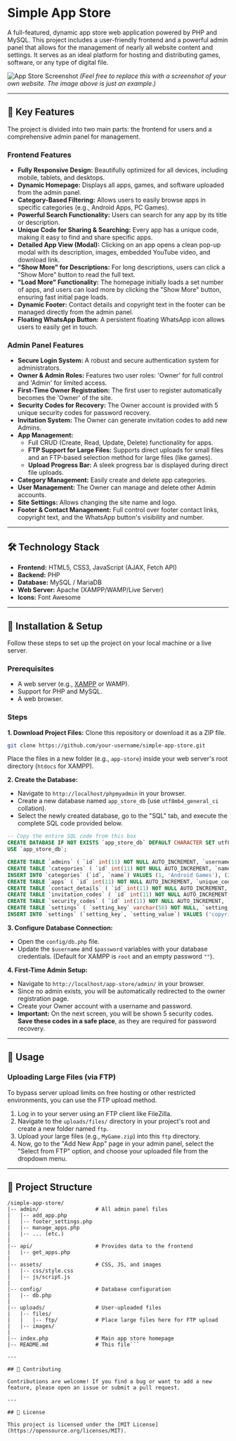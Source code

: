 # Simple App Store

A full-featured, dynamic app store web application powered by PHP and MySQL. This project includes a user-friendly frontend and a powerful admin panel that allows for the management of nearly all website content and settings. It serves as an ideal platform for hosting and distributing games, software, or any type of digital file.

![App Store Screenshot](https://i.ibb.co/yBNt8d2/app-store-home.png)
*(Feel free to replace this with a screenshot of your own website. The image above is just an example.)*

---

## 🌟 Key Features

The project is divided into two main parts: the frontend for users and a comprehensive admin panel for management.

### Frontend Features

*   **Fully Responsive Design:** Beautifully optimized for all devices, including mobile, tablets, and desktops.
*   **Dynamic Homepage:** Displays all apps, games, and software uploaded from the admin panel.
*   **Category-Based Filtering:** Allows users to easily browse apps in specific categories (e.g., Android Apps, PC Games).
*   **Powerful Search Functionality:** Users can search for any app by its title or description.
*   **Unique Code for Sharing & Searching:** Every app has a unique code, making it easy to find and share specific apps.
*   **Detailed App View (Modal):** Clicking on an app opens a clean pop-up modal with its description, images, embedded YouTube video, and download link.
*   **"Show More" for Descriptions:** For long descriptions, users can click a "Show More" button to read the full text.
*   **"Load More" Functionality:** The homepage initially loads a set number of apps, and users can load more by clicking the "Show More" button, ensuring fast initial page loads.
*   **Dynamic Footer:** Contact details and copyright text in the footer can be managed directly from the admin panel.
*   **Floating WhatsApp Button:** A persistent floating WhatsApp icon allows users to easily get in touch.

### Admin Panel Features

*   **Secure Login System:** A robust and secure authentication system for administrators.
*   **Owner & Admin Roles:** Features two user roles: 'Owner' for full control and 'Admin' for limited access.
*   **First-Time Owner Registration:** The first user to register automatically becomes the 'Owner' of the site.
*   **Security Codes for Recovery:** The Owner account is provided with 5 unique security codes for password recovery.
*   **Invitation System:** The Owner can generate invitation codes to add new Admins.
*   **App Management:**
    *   Full CRUD (Create, Read, Update, Delete) functionality for apps.
    *   **FTP Support for Large Files:** Supports direct uploads for small files and an FTP-based selection method for large files (like games).
    *   **Upload Progress Bar:** A sleek progress bar is displayed during direct file uploads.
*   **Category Management:** Easily create and delete app categories.
*   **User Management:** The Owner can manage and delete other Admin accounts.
*   **Site Settings:** Allows changing the site name and logo.
*   **Footer & Contact Management:** Full control over footer contact links, copyright text, and the WhatsApp button's visibility and number.

---

## 🛠️ Technology Stack

*   **Frontend:** HTML5, CSS3, JavaScript (AJAX, Fetch API)
*   **Backend:** PHP
*   **Database:** MySQL / MariaDB
*   **Web Server:** Apache (XAMPP/WAMP/Live Server)
*   **Icons:** Font Awesome

---

## 🚀 Installation & Setup

Follow these steps to set up the project on your local machine or a live server.

### Prerequisites

*   A web server (e.g., [XAMPP](https://www.apachefriends.org/index.html) or WAMP).
*   Support for PHP and MySQL.
*   A web browser.

### Steps

**1. Download Project Files:**
   Clone this repository or download it as a ZIP file.
   ```bash
   git clone https://github.com/your-username/simple-app-store.git
   ```
   Place the files in a new folder (e.g., `app-store`) inside your web server's root directory (`htdocs` for XAMPP).

**2. Create the Database:**
   *   Navigate to `http://localhost/phpmyadmin` in your browser.
   *   Create a new database named `app_store_db` (use `utf8mb4_general_ci` collation).
   *   Select the newly created database, go to the "SQL" tab, and execute the complete SQL code provided below.

   ```sql
   -- Copy the entire SQL code from this box
   CREATE DATABASE IF NOT EXISTS `app_store_db` DEFAULT CHARACTER SET utf8mb4 COLLATE utf8mb4_general_ci;
   USE `app_store_db`;

   CREATE TABLE `admins` ( `id` int(11) NOT NULL AUTO_INCREMENT, `username` varchar(50) NOT NULL, `password` varchar(255) NOT NULL, `role` enum('owner','admin') NOT NULL DEFAULT 'admin', PRIMARY KEY (`id`), UNIQUE KEY `username` (`username`) ) ENGINE=InnoDB DEFAULT CHARSET=utf8mb4;
   CREATE TABLE `categories` ( `id` int(11) NOT NULL AUTO_INCREMENT, `name` varchar(255) NOT NULL, PRIMARY KEY (`id`) ) ENGINE=InnoDB DEFAULT CHARSET=utf8mb4;
   INSERT INTO `categories` (`id`, `name`) VALUES (1, 'Android Games'), (2, 'Android Apps'), (3, 'PC Games'), (4, 'PC Apps');
   CREATE TABLE `apps` ( `id` int(11) NOT NULL AUTO_INCREMENT, `unique_code` varchar(20) DEFAULT NULL, `category_id` int(11) NOT NULL, `title` varchar(255) NOT NULL, `description` text NOT NULL, `image1` varchar(255) DEFAULT NULL, `image2` varchar(255) DEFAULT NULL, `image3` varchar(255) DEFAULT NULL, `youtube_link` varchar(255) DEFAULT NULL, `file_path` varchar(255) NOT NULL, `upload_date` timestamp NOT NULL DEFAULT current_timestamp(), PRIMARY KEY (`id`), UNIQUE KEY `unique_code` (`unique_code`), KEY `category_id` (`category_id`), CONSTRAINT `apps_ibfk_1` FOREIGN KEY (`category_id`) REFERENCES `categories` (`id`) ON DELETE CASCADE ON UPDATE CASCADE ) ENGINE=InnoDB DEFAULT CHARSET=utf8mb4;
   CREATE TABLE `contact_details` ( `id` int(11) NOT NULL AUTO_INCREMENT, `icon_class` varchar(100) NOT NULL, `link_url` varchar(255) NOT NULL, `display_text` varchar(255) NOT NULL, PRIMARY KEY (`id`) ) ENGINE=InnoDB DEFAULT CHARSET=utf8mb4;
   CREATE TABLE `invitation_codes` ( `id` int(11) NOT NULL AUTO_INCREMENT, `code` varchar(255) NOT NULL, `is_used` tinyint(1) NOT NULL DEFAULT 0, PRIMARY KEY (`id`), UNIQUE KEY `code` (`code`) ) ENGINE=InnoDB DEFAULT CHARSET=utf8mb4;
   CREATE TABLE `security_codes` ( `id` int(11) NOT NULL AUTO_INCREMENT, `admin_id` int(11) NOT NULL, `code` varchar(10) NOT NULL, PRIMARY KEY (`id`), KEY `admin_id` (`admin_id`), CONSTRAINT `security_codes_ibfk_1` FOREIGN KEY (`admin_id`) REFERENCES `admins` (`id`) ON DELETE CASCADE ) ENGINE=InnoDB DEFAULT CHARSET=utf8mb4;
   CREATE TABLE `settings` ( `setting_key` varchar(50) NOT NULL, `setting_value` text NOT NULL, PRIMARY KEY (`setting_key`) ) ENGINE=InnoDB DEFAULT CHARSET=utf8mb4;
   INSERT INTO `settings` (`setting_key`, `setting_value`) VALUES ('copyright_text', '© 2025 Your App Store. All Rights Reserved.'), ('site_logo', 'assets/images/default_logo.png'), ('site_name', 'My App Store'), ('whatsapp_enabled', '1'), ('whatsapp_number', '');
   ```

**3. Configure Database Connection:**
   *   Open the `config/db.php` file.
   *   Update the `$username` and `$password` variables with your database credentials. (Default for XAMPP is `root` and an empty password `""`).

**4. First-Time Admin Setup:**
   *   Navigate to `http://localhost/app-store/admin/` in your browser.
   *   Since no admin exists, you will be automatically redirected to the owner registration page.
   *   Create your Owner account with a username and password.
   *   **Important:** On the next screen, you will be shown 5 security codes. **Save these codes in a safe place**, as they are required for password recovery.

---

## 📖 Usage

### Uploading Large Files (via FTP)

To bypass server upload limits on free hosting or other restricted environments, you can use the FTP upload method.

1.  Log in to your server using an FTP client like FileZilla.
2.  Navigate to the `uploads/files/` directory in your project's root and create a new folder named `ftp`.
3.  Upload your large files (e.g., `MyGame.zip`) into this `ftp` directory.
4.  Now, go to the "Add New App" page in your admin panel, select the "Select from FTP" option, and choose your uploaded file from the dropdown menu.

---

## 📂 Project Structure

```
/simple-app-store/
|-- admin/                  # All admin panel files
|   |-- add_app.php
|   |-- footer_settings.php
|   |-- manage_apps.php
|   |-- ... (etc.)
|
|-- api/                    # Provides data to the frontend
|   |-- get_apps.php
|
|-- assets/                 # CSS, JS, and images
|   |-- css/style.css
|   |-- js/script.js
|
|-- config/                 # Database configuration
|   |-- db.php
|
|-- uploads/                # User-uploaded files
|   |-- files/
|   |   |-- ftp/            # Place large files here for FTP upload
|   |-- images/
|
|-- index.php               # Main app store homepage
|-- README.md               # This file```

---

## 🤝 Contributing

Contributions are welcome! If you find a bug or want to add a new feature, please open an issue or submit a pull request.

---

## 📜 License

This project is licensed under the [MIT License](https://opensource.org/licenses/MIT).
